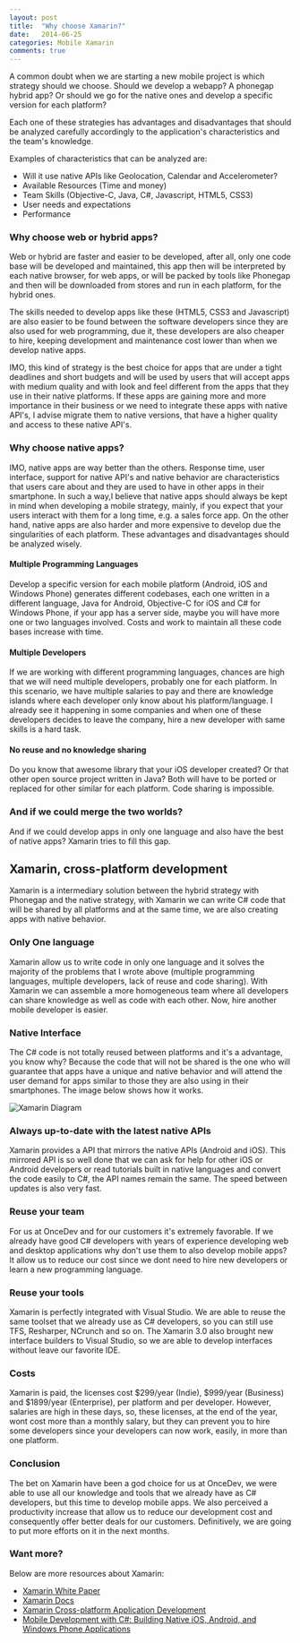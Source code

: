 ```yaml
---
layout: post
title:  "Why choose Xamarin?"
date:   2014-06-25
categories: Mobile Xamarin
comments: true
---
```


A common doubt when we are starting a new mobile project is which strategy should we choose. Should we develop a webapp? A phonegap hybrid app? Or should we go for the native ones and develop a specific version for each platform?

<!--more-->

Each one of these strategies has advantages and disadvantages that should be analyzed carefully accordingly to the application's characteristics and the team's knowledge. 

Examples of characteristics that can be analyzed are:

- Will it use native APIs like Geolocation, Calendar and Accelerometer?
- Available Resources (Time and money)
- Team Skills (Objective-C, Java, C#, Javascript, HTML5, CSS3)
- User needs and expectations
- Performance

### Why choose web or hybrid apps?

Web or hybrid are faster and easier to be developed, after all, only one code base will be developed and maintained, this app then will be interpreted by each native browser, for web apps, or will be packed by tools like Phonegap and then will be downloaded from stores and run in each platform, for the hybrid ones.

The skills needed to develop apps like these (HTML5, CSS3 and Javascript) are also easier to be found between the software developers since they are also used for web programming, due it, these developers are also cheaper to hire, keeping development and maintenance cost lower than when we develop native apps.

IMO, this kind of strategy is the best choice for apps that are under a tight deadlines and short budgets and will be used by users that will accept apps with medium quality and with look and feel different from the apps that they use in their native platforms. If these apps are gaining more and more importance in their business or we need to integrate these apps with native API's, I advise migrate them to native versions, that have a higher quality and access to these native API's.

### Why choose native apps? 

IMO, native apps are way better than the others. Response time, user interface, support for native API's and native behavior are characteristics that users care about and they are used to have in other apps in their smartphone. In such a way,I believe that native apps should always be kept in mind when developing a mobile strategy, mainly, if you expect that your users interact with them for a long time, e.g. a sales force app. On the other hand, native apps are also harder and more expensive to develop due the singularities of each platform. These advantages and disadvantages should be analyzed wisely.

#### Multiple Programming Languages

Develop a specific version for each mobile platform (Android, iOS and Windows Phone) generates different codebases, each one written in a different language, Java for Android, Objective-C for iOS and C# for Windows Phone, if your app has a server side, maybe you will have more one or two languages involved. Costs and work to maintain all these code bases increase with time.

#### Multiple Developers

If we are working with different programming languages, chances are high that we will need multiple developers, probably one for each platform. In this scenario, we have multiple salaries to pay and there are knowledge islands where each developer only know about his platform/language. I already see it happening in some companies and when one of these developers decides to leave the company, hire a new developer with same skills is a hard task.

#### No reuse and no knowledge sharing 

Do you know that awesome library that your iOS developer created? Or that other open source project written in Java? Both will have to be ported or replaced for other similar for each platform. Code sharing is impossible.

### And if we could merge the two worlds?

And if we could develop apps in only one language and also have the best of native apps? Xamarin tries to fill this gap.

## Xamarin, cross-platform development

Xamarin is a intermediary solution between the hybrid strategy with Phonegap and the native strategy, with Xamarin we can write C# code that will be shared by all platforms and at the same time, we are also creating apps with native behavior.

### Only One language

Xamarin allow us to write code in only one language and it solves the majority of the problems that I wrote above (multiple programming languages, multiple developers, lack of reuse and code sharing). With Xamarin we can assemble a more homogeneous team where all developers can share knowledge as well as code with each other. Now, hire another mobile developer is easier.

### Native Interface

The C# code is not totally reused between platforms and it's a advantage, you know why? Because the code that will not be shared is the one who will guarantee that apps have a unique and native behavior and will attend the user demand for apps similar to those they are also using in their smartphones. The image below shows how it works.

![Xamarin Diagram][1]

### Always up-to-date with the latest native APIs

Xamarin provides a API that mirrors the native APIs (Android and iOS). This mirrored API is so well done that we can ask for help for other iOS or Android developers or read tutorials built in native languages and convert the code easily to C#, the API names remain the same. The speed between updates is also very fast.

### Reuse your team

For us at OnceDev and for our customers it's extremely favorable. If we already have good C# developers with years of experience developing web and desktop applications why don't use them to also develop mobile apps? It allow us to reduce our cost since we dont need to hire new developers or learn a new programming language.

### Reuse your tools

Xamarin is perfectly integrated with Visual Studio. We are able to reuse the same toolset that we already use as C# developers, so you can still use TFS, Resharper, NCrunch and so on. The Xamarin 3.0 also brought new interface builders to Visual Studio, so we are able to develop interfaces without leave our favorite IDE.

### Costs

Xamarin is paid, the licenses cost $299/year (Indie), $999/year (Business) and $1899/year (Enterprise), per platform and per developer. However, salaries are high in these days, so, these licenses, at the end of the year, wont cost more than a monthly salary, but they can prevent you to hire some developers since your developers can now work, easily, in more than one platform.

### Conclusion

The bet on Xamarin have been a god choice for us at OnceDev, we were able to use all our knowledge and tools that we already have as C# developers, but this time to develop mobile apps. We also perceived a productivity increase that allow us to reduce our development cost and consequently offer better deals for our customers. Definitively, we are going to put more efforts on it in the next months.

### Want more?

Below are more resources about Xamarin:

- [Xamarin White Paper][2]
- [Xamarin Docs][3]
- [Xamarin Cross-platform Application Development][4]
- [Mobile Development with C#: Building Native iOS, Android, and Windows Phone Applications][5]

[1]: http://xamarin.com/content/images/pages/platform/code-sharing.png
[2]: http://cdn1.xamarin.com/webimages/assets/Xamarin_Whitepaper-Key_Strategies_for_Mobile_Excellence.pdf 
[3]: http://developer.xamarin.com/guides/
[4]: http://www.amazon.com/gp/product/1849698465/ref=as_li_tl?ie=UTF8&camp=1789&creative=390957&creativeASIN=1849698465&linkCode=as2&tag=paulorti-20&linkId=KRE4GQZJJSRWHTAF
[5]: http://www.amazon.com/gp/product/1449320236/ref=as_li_tl?ie=UTF8&camp=1789&creative=390957&creativeASIN=1449320236&linkCode=as2&tag=paulorti-20&linkId=EZNVZZZ7XLW6HVJJ
